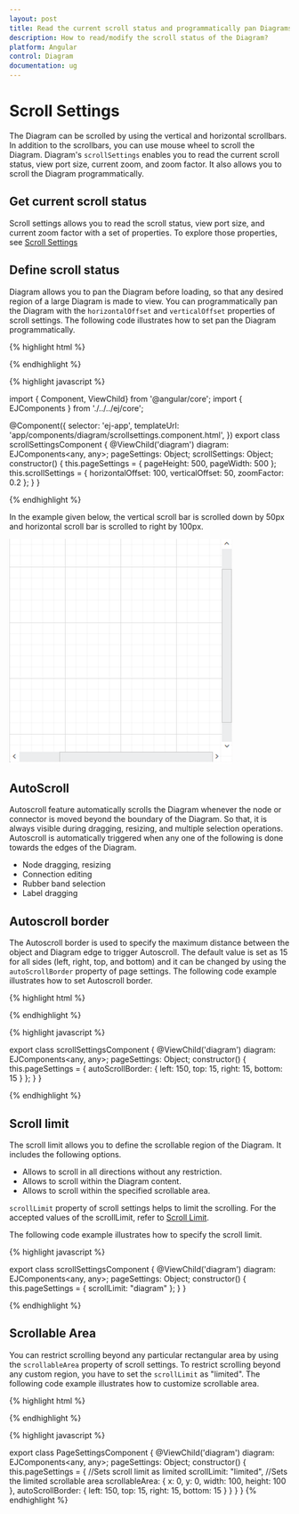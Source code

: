 ```yaml
---
layout: post
title: Read the current scroll status and programmatically pan Diagrams
description: How to read/modify the scroll status of the Diagram?
platform: Angular
control: Diagram
documentation: ug
---
```


# Scroll Settings
The Diagram can be scrolled by using the vertical and horizontal scrollbars. In addition to the scrollbars, you can use mouse wheel to scroll the Diagram. 
Diagram's `scrollSettings` enables you to read the current scroll status, view port size, current zoom, and zoom factor. It also allows you to scroll the Diagram programmatically. 

## Get current scroll status

Scroll settings allows you to read the scroll status, view port size, and current zoom factor with a set of properties. To explore those properties, see [Scroll Settings](/api/js/ejDiagram#members:scrollsettings "Scroll Settings")

## Define scroll status
Diagram allows you to pan the Diagram before loading, so that any desired region of a large Diagram is made to view. You can programmatically pan the Diagram with the `horizontalOffset` and `verticalOffset` properties of scroll settings. The following code illustrates how to set pan the Diagram programmatically.

{% highlight html %}

<div>
   <ej-diagram id="diagram" width="100%" height="600" [pageSettings]="pageSettings" [scrollSettings] ="scrollSettings">
</div>

{% endhighlight %}

{% highlight javascript %}

import { Component, ViewChild} from '@angular/core';
import { EJComponents } from './../../ej/core';

@Component({
    selector: 'ej-app',
    templateUrl: 'app/components/diagram/scrollsettings.component.html',
})
export class scrollSettingsComponent {
    @ViewChild('diagram') diagram: EJComponents<any, any>;
    pageSettings: Object;
    scrollSettings: Object;
    constructor() {
        this.pageSettings = {
            pageHeight: 500,
            pageWidth: 500
        };
        this.scrollSettings = {
                horizontalOffset: 100,
                verticalOffset: 50,
                zoomFactor: 0.2
            };
    }
}

{% endhighlight %}

In the example given below, the vertical scroll bar is scrolled down by 50px and horizontal scroll bar is scrolled to right by 100px. 

![](/angular-2/Diagram/Scroll-Settings_images/Scroll-Settings_img1.png)

## AutoScroll 

Autoscroll feature automatically scrolls the Diagram whenever the node or connector is moved beyond the boundary of the Diagram. So that, it is always visible during dragging, resizing, and multiple selection operations. Autoscroll is automatically triggered when any one of the following is done towards the edges of the Diagram.

* Node dragging, resizing 
* Connection editing
* Rubber band selection
* Label dragging

## Autoscroll border

The Autoscroll border is used to specify the maximum distance between the object and Diagram edge to trigger Autoscroll. The default value is set as 15 for all sides (left, right, top, and bottom) and it can be changed by using the `autoScrollBorder` property of page settings. The following code example illustrates how to set Autoscroll border. 

{% highlight html %}

<div>
   <ej-diagram id="diagram" width="100%" height="600" [pageSettings]="pageSettings">
</div>
{% endhighlight %}

{% highlight javascript %}

export class scrollSettingsComponent {
    @ViewChild('diagram') diagram: EJComponents<any, any>;
    pageSettings: Object;
    constructor() {
        this.pageSettings = {
        autoScrollBorder: {
            left: 150,
            top: 15,
            right: 15,
            bottom: 15
            }
        };
    }
}

{% endhighlight %}

## Scroll limit

The scroll limit allows you to define the scrollable region of the Diagram. It includes the following options.

* Allows to scroll in all directions without any restriction.
* Allows to scroll within the Diagram content.
* Allows to scroll within the specified scrollable area.

`scrollLimit` property of scroll settings helps to limit the scrolling. For the accepted values of the scrollLimit, refer to [Scroll Limit](/api/js/ejDiagram#scroll-limit "Scroll Limit").

The following code example illustrates how to specify the scroll limit.

{% highlight javascript %}

export class scrollSettingsComponent {
    @ViewChild('diagram') diagram: EJComponents<any, any>;
    pageSettings: Object;
    constructor() {
        this.pageSettings = {
        scrollLimit: "diagram"
        };
    }
}

{% endhighlight %}

## Scrollable Area

You can restrict scrolling beyond any particular rectangular area by using the `scrollableArea` property of scroll settings. To restrict scrolling beyond any custom region, you have to set the `scrollLimit` as "limited". The following code example illustrates how to customize scrollable area.

{% highlight html %}

<div>
    <ej-diagram #diagram width="100%" height="600" [pageSettings]="pageSettings">
</div>

{% endhighlight %}

{% highlight javascript %}

export class PageSettingsComponent {
    @ViewChild('diagram') diagram: EJComponents<any, any>;
    pageSettings: Object;
    constructor() {
        this.pageSettings = {
            //Sets scroll limit as limited
            scrollLimit: "limited",
            //Sets the limited scrollable area
            scrollableArea: {
                x: 0,
                y: 0,
                width: 100,
                height: 100
            },
            autoScrollBorder: {
                left: 150,
                top: 15,
                right: 15,
                bottom: 15
            }
        }
    }
}
{% endhighlight %}
